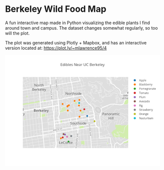# Berkeley Wild Food Map
A fun interactive map made in Python visualizing the edible plants I find around town and campus. The dataset changes somewhat regularly, so too will the plot.

The plot was generated using Plotly + Mapbox, and has an interactive version located at: https://plot.ly/~mlawrence95/4


![Fruit Map](https://raw.githubusercontent.com/Mlawrence95/Berkeley-Wild-Food-Map/master/Edibles%20in%20Berkeley.png "Fruit Map")
